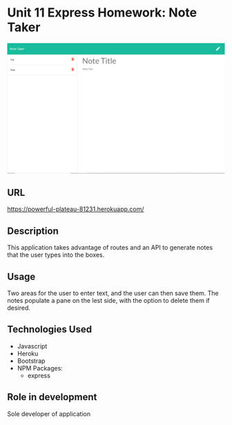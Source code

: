 # Unit 11 Express Homework: Note Taker


<img alt="Noteexample" src="Develop/public/assets/Note.PNG"  />

## URL
https://powerful-plateau-81231.herokuapp.com/

## Description
This application takes advantage of routes and an API to generate notes that the user types into the boxes. 


## Usage
Two areas for the user to enter text, and the user can then save them. The notes populate a pane on the lest side, with the option to delete them if desired. 

## Technologies Used


* Javascript
* Heroku
* Bootstrap
* NPM Packages:
    - express


## Role in development

Sole developer of application

